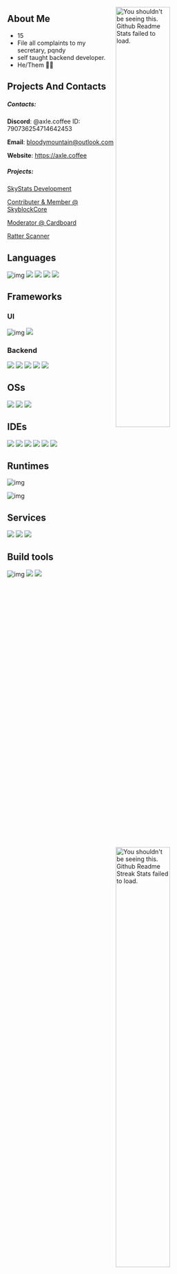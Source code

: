<img width="50%" align="right" src="https://github-readme-stats.vercel.app/api?username=AxleCat284&count_private=true&include_all_commits=true&show_icons=true&theme=shadow_blue&icon_color=fff&hide_border=false&include_all_commits=true" alt="You shouldn't be seeing this. Github Readme Stats failed to load."><img width="50%" align="right" src="https://github-readme-streak-stats.herokuapp.com/?user=AxleCat284&theme=shadow_blue&hide_border=false" alt="You shouldn't be seeing this. Github Readme Streak Stats failed to load.">

## About Me

- 15
- File all complaints to my secretary, pqndy
- self taught backend developer.
- He/Them 🏳️‍🌈

## Projects And Contacts

##### Contacts:

**Discord**: @axle.coffee ID: 790736254714642453

**Email**: bloodymountain@outlook.com

**Website**: https://axle.coffee

##### Projects:

[SkyStats Development](https://github.com/SkyStats-Development/SkyStats "SkyStats")

[Contributer & Member @ SkyblockCore](https://github.com/SkyBlock-Central/SkyBlock-Core "SkyblockCore")

[Moderator @ Cardboard](https://github.com/CardboardPowered/cardboard "Cardboard, Fabric + Bukkit")

[Ratter Scanner](https://ratterscanner.com "RatterScanner")

## Languages

![img](https://img.shields.io/badge/Java-ED8B00?style=for-the-badge&logo=oracle&logoColor=black)
![](https://img.shields.io/badge/JavaScript-323330?style=for-the-badge&logo=javascript&logoColor=F7DF1E)
![](https://img.shields.io/badge/json-5E5C5C?style=for-the-badge&logo=json&logoColor=white)
![](https://img.shields.io/badge/HTML-E34F26?style=for-the-badge&logo=html5&logoColor=white)
![](https://img.shields.io/badge/CSS-1572B6?style=for-the-badge&logo=css3&logoColor=white)

## Frameworks

### UI

![img](https://img.shields.io/badge/Tailwind_CSS-38B2AC?style=for-the-badge&logo=tailwind-css&logoColor=white)
![](https://img.shields.io/badge/React-20232A?style=for-the-badge&logo=react&logoColor=61DAFB)

### Backend

![](https://img.shields.io/badge/Tauri-FFC131?style=for-the-badge&logo=Tauri&logoColor=white)
![](https://img.shields.io/badge/Express.js-000000?style=for-the-badge&logo=express&logoColor=white)
![](https://img.shields.io/badge/Socket.io-010101?&style=for-the-badge&logo=Socket.io&logoColor=white)
![](https://img.shields.io/badge/Spring-6DB33F?style=for-the-badge&logo=spring&logoColor=white)
![](https://img.shields.io/badge/Electron-2B2E3A?style=for-the-badge&logo=electron&logoColor=9FEAF9)

## OSs

![](https://img.shields.io/badge/Windows-0078D6?style=for-the-badge&logo=windows&logoColor=white)
![](https://img.shields.io/badge/Ubuntu-E95420?style=for-the-badge&logo=ubuntu&logoColor=white)
![](https://img.shields.io/badge/Android-3DDC84?style=for-the-badge&logo=android&logoColor=white)

## IDEs

![](https://img.shields.io/badge/IntelliJ_IDEA-000000.svg?style=for-the-badge&logo=intellij-idea&logoColor=white)
![](https://img.shields.io/badge/VS_Code-0078D4?style=for-the-badge&logo=visual%20studio%20code&logoColor=white)
![](https://img.shields.io/badge/Visual_Studio-5C2D91?style=for-the-badge&logo=visual%20studio&logoColor=white)
![](https://img.shields.io/badge/Atom-66595C?style=for-the-badge&logo=Atom&logoColor=white)
![](https://img.shields.io/badge/VIM-%2311AB00.svg?&style=for-the-badge&logo=vim&logoColor=white)
![](https://img.shields.io/badge/Eclipse-2C2255?style=for-the-badge&logo=eclipse&logoColor=white)

## Runtimes

![img](https://img.shields.io/badge/Node.js-43853D?style=for-the-badge&logo=node.js&logoColor=white)

![img](https://img.shields.io/badge/Java-ED8B00?style=for-the-badge&logo=oracle&logoColor=black)

## Services

![](https://img.shields.io/badge/Azure-0089D6?style=for-the-badge&logo=microsoft-azure&logoColor=white)
![](https://img.shields.io/badge/MongoDB-4EA94B?style=for-the-badge&logo=mongodb&logoColor=white)
![](https://img.shields.io/badge/Oracle-F80000?style=for-the-badge&logo=Oracle&logoColor=white)

## Build tools

![img](https://img.shields.io/badge/maven-C71A36?style=for-the-badge&logo=apachemaven&logoColor=white)
![](https://img.shields.io/badge/npm-CB3837?style=for-the-badge&logo=npm&logoColor=white)
![](https://img.shields.io/badge/gradle-02303A?style=for-the-badge&logo=gradle&logoColor=white)

